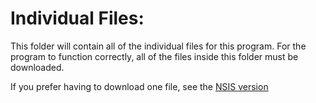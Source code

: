 # Individual Files:

This folder will contain all of the individual files for this program. For the program to function correctly, all of the files inside this folder must be downloaded.

If you prefer having to download one file, see the [NSIS version ](https://github.com/GamerSoft24/Software/tree/Main/PySoft/Large%20Projects/sqlite_pwdmgr/NSIS)
